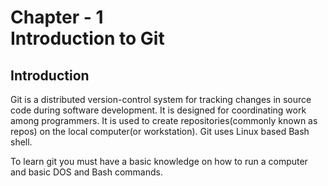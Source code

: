 # Chapter - 1 <br> Introduction to Git
## Introduction <br>
  Git is a distributed version-control system for tracking changes in source code during software development. It is designed for coordinating work among programmers. It is used to create repositories(commonly known as repos) on the local computer(or workstation). Git uses Linux based Bash shell. <br>

To learn git you must have a basic knowledge on how to run a computer and basic DOS and Bash commands.
